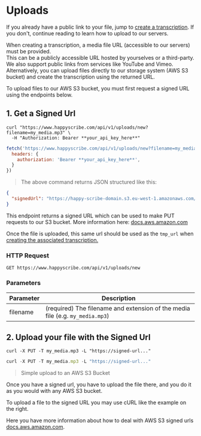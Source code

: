 # Uploads

<aside class="notice">

  If you already have a public link to your file, jump to <a href="/#create-a-transcription">create a transcription</a>. 
  If you don't, continue reading to learn how to upload to our servers.
</aside>

When creating a transcription, a media file URL (accessible to our servers) must be provided.  
This can be a publicly accessible URL hosted by yourselves or a third-party. We also support public links from services like YouTube and Vimeo. Alternatively, you can upload files directly to our storage system (AWS S3 bucket) and create the transcription using the returned URL.  

To upload files to our AWS S3 bucket, you must first request a signed URL using the endpoints below.  

## 1. Get a Signed Url

```shell
curl "https://www.happyscribe.com/api/v1/uploads/new?filename=my_media.mp3" \
  -H "Authorization: Bearer **your_api_key_here**"

```

```javascript
fetch('https://www.happyscribe.com/api/v1/uploads/new?filename=my_media.mp3', {
  headers: {
    authorization: 'Bearer **your_api_key_here**',
  }
})
```

> The above command returns JSON structured like this:

```json
{
  "signedUrl": "https://happy-scribe-domain.s3.eu-west-1.amazonaws.com/xxxxxx?x-amx-signature=xxxxx..."
}
```


This endpoint returns a signed URL which can be used to make PUT requests to our S3 bucket. More information here: [docs.aws.amazon.com](https://docs.aws.amazon.com/AmazonS3/latest/dev/PresignedUrlUploadObject.html)


Once the file is uploaded, this same url should be used as the `tmp_url` when [creating the associated transcription.](#create-a-transcription)

### HTTP Request

`GET https://www.happyscribe.com/api/v1/uploads/new`

### Parameters

| Parameter | Description                                                                   |
| --------- | ----------------------------------------------------------------------------- |
| filename  | (required) The filename and extension of the media file (e.g. `my_media.mp3`) |


## 2. Upload your file with the Signed Url

```shell
curl -X PUT -T my_media.mp3 -L "https://signed-url..."
```

```javascript
curl -X PUT -T my_media.mp3 -L "https://signed-url..."
```

> Simple upload to an AWS S3 Bucket

Once you have a signed url, you have to upload the file there, and you do it as you would with any AWS S3 bucket.  

To upload a file to the signed URL you may use cURL like the example on the right.

Here you have more information about how to deal with AWS S3 signed urls [docs.aws.amazon.com](https://docs.aws.amazon.com/AmazonS3/latest/dev/PresignedUrlUploadObject.html).


